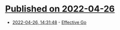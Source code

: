 # [Published on 2022-04-26](index.md)

* [2022-04-26, 14:31:48](https://news.ycombinator.com/item?id=31167935) - [Effective Go](https://go.dev/doc/effective_go)
